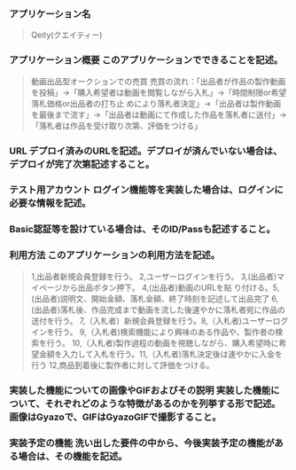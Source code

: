 ### アプリケーション名 
> Qeity(クエイティー)

### アプリケーション概要 このアプリケーションでできることを記述。
> 動画出品型オークションでの売買
> 売買の流れ：「出品者が作品の製作動画を投稿」→「購入希望者は動画を閲覧しながら入札」→「時間制限or希望落札価格or出品者の打ち止
  めにより落札者決定」→「出品者は製作動画を最後まで流す」→「出品者は動画にて作成した作品を落札者に送付」→「落札者は作品を受け取り次第、評価をつける」

### URL デプロイ済みのURLを記述。デプロイが済んでいない場合は、デプロイが完了次第記述すること。
### テスト用アカウント ログイン機能等を実装した場合は、ログインに必要な情報を記述。
### Basic認証等を設けている場合は、そのID/Passも記述すること。

### 利用方法 このアプリケーションの利用方法を記述。
> 1,出品者新規会員登録を行う。 2,ユーザーログインを行う。 3,(出品者)マイページから出品ボタン押下。 4,(出品者)動画のURLを貼
  り付ける。5,(出品者)説明文、開始金額、落札金額、終了時刻を記述して出品完了 6,(出品者)落札後、作品完成まで動画を流した後速やかに落札者宛に作品の送付を行う。 
>  7,（入札者）新規会員登録を行う。8,（入札者)ユーザーログインを行う。 9,（入札者)検索機能により興味のある作品や、製作者の検
   索を行う。 10,（入札者)製作過程の動画を視聴しながら、購入希望時に希望金額を入力して入札を行う。11,（入札者)落札決定後は速やかに入金を行う 12,商品到着後に製作者に対して評価をつける。


### 実装した機能についての画像やGIFおよびその説明 実装した機能について、それぞれどのような特徴があるのかを列挙する形で記述。画像はGyazoで、GIFはGyazoGIFで撮影すること。


### 実装予定の機能 洗い出した要件の中から、今後実装予定の機能がある場合は、その機能を記述。



